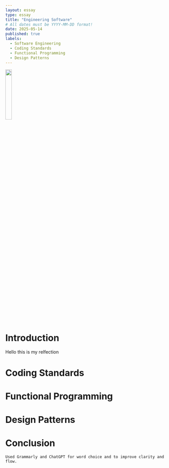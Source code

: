 ```yaml
---
layout: essay
type: essay
title: "Engineering Software"
# All dates must be YYYY-MM-DD format!
date: 2025-05-14
published: true
labels:
  - Software Engineering
  - Coding Standards
  - Functional Programming
  - Design Patterns
---
```


<img width="20%" class="rounded float-start pe-4" src="https://cdn.pixabay.com/photo/2020/05/30/17/57/flower-5239814_1280.jpg">


# Introduction
Hello this is my relfection 

# Coding Standards


# Functional Programming


# Design Patterns


# Conclusion


``Used Grammarly and ChatGPT for word choice and to improve clarity and flow.``
